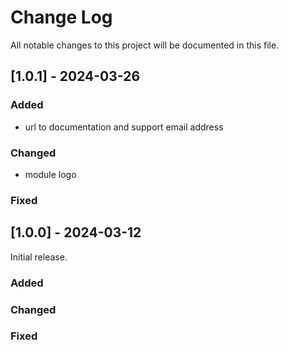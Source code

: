 # Change Log
All notable changes to this project will be documented in this file.

## [1.0.1] - 2024-03-26

### Added
* url to documentation and support email address

### Changed
* module logo

### Fixed

## [1.0.0] - 2024-03-12

Initial release.

### Added

### Changed

### Fixed
